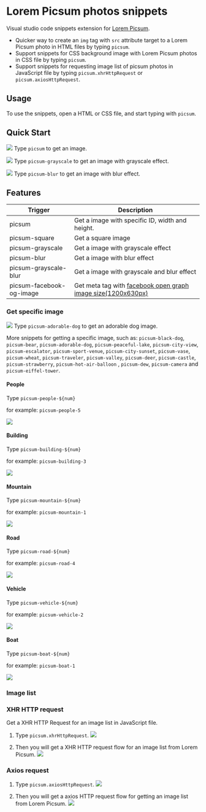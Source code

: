 # Lorem Picsum photos snippets

Visual studio code snippets extension for [Lorem Picsum](https://picsum.photos/).

- Quicker way to create an `img` tag with `src` attribute target to a Lorem Picsum photo in HTML files by typing `picsum`.
- Support snippets for CSS background image with Lorem Picsum photos in CSS file by typing `picsum`.
- Support snippets for requesting image list of picsum photos in JavaScript file by typing `picsum.xhrHttpRequest` or `picsum.axiosHttpRequest`.

## Usage

To use the snippets, open a HTML or CSS file, and start typing with `picsum`.

## Quick Start

![](https://i.imgur.com/ncYcqdC.gif)
Type `picsum` to get an image.

![](https://i.imgur.com/4XZJFUf.gif)
Type `picsum-grayscale` to get an image with grayscale effect.

![](https://i.imgur.com/4Q8H5bO.gif)
Type `picsum-blur` to get an image with blur effect.

## Features

Trigger | Description
--- | ---
picsum | Get a image with specific ID, width and height.
picsum-square | Get a square image
picsum-grayscale | Get a image with grayscale effect
picsum-blur | Get a image with blur effect
picsum-grayscale-blur | Get a image with grayscale and blur effect
picsum-facebook-og-image | Get meta tag with [facebook open graph image size(1200x630px)](https://www.h3xed.com/web-and-internet/how-to-use-og-image-meta-tag-facebook-reddit)

### Get specific image

![](https://i.imgur.com/wqPoiLG.gif)
Type `picsum-adorable-dog` to get an adorable dog image.

More snippets for getting a specific image, such as: `picsum-black-dog`, `picsum-bear`, `picsum-adorable-dog`, `picsum-peaceful-lake`, `picsum-city-view`, `picsum-escalator`, `picsum-sport-venue`, `picsum-city-sunset`, `picsum-vase`, `picsum-wheat`, `picsum-traveler`, `picsum-valley`, `picsum-deer`, `picsum-castle`, `picsum-strawberry`, `picsum-hot-air-balloon` , `picsum-dew`, `picsum-camera` and `picsum-eiffel-tower`.

#### People

Type `picsum-people-${num}`

for example: `picsum-people-5`

![](https://i.imgur.com/gU8zAuz.gif)

#### Building

Type `picsum-building-${num}`

for example: `picsum-building-3`

![](https://i.imgur.com/esELlYD.gif)

#### Mountain

Type `picsum-mountain-${num}`

for example: `picsum-mountain-1`

![](https://i.imgur.com/rY2JdBM.gif)

#### Road

Type `picsum-road-${num}`

for example: `picsum-road-4`

![](https://i.imgur.com/M0eoufS.gif)

#### Vehicle

Type `picsum-vehicle-${num}`

for example: `picsum-vehicle-2`

![](https://i.imgur.com/vj9amYB.gif)

#### Boat

Type `picsum-boat-${num}`

for example: `picsum-boat-1`

![](https://i.imgur.com/qKBwqjD.gif)

### Image list

### XHR HTTP request

Get a XHR HTTP Request for an image list in JavaScript file.

1. Type `picsum.xhrHttpRequest`.
![](https://i.imgur.com/hpCC2fd.png)

2. Then you will get a XHR HTTP request flow for an image list from Lorem Picsum.
![](https://i.imgur.com/U1qHRRG.png)

### Axios request

1. Type `picsum.axiosHttpRequest`.
![](https://i.imgur.com/cdYcHKt.png)

2. Then you will get a axios HTTP request flow for getting an image list from Lorem Picsum.
![](https://i.imgur.com/A06mn8w.png)